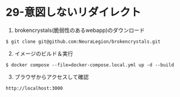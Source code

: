 # 29-意図しないリダイレクト
1. brokencrystals(脆弱性のあるwebapp)のダウンロード
```
$ git clone git@github.com:NeuraLegion/brokencrystals.git
```

2. イメージのビルド＆実行
```
$ docker compose --file=docker-compose.local.yml up -d --build
```

3. ブラウザからアクセスして確認
```
http://localhost:3000
```
